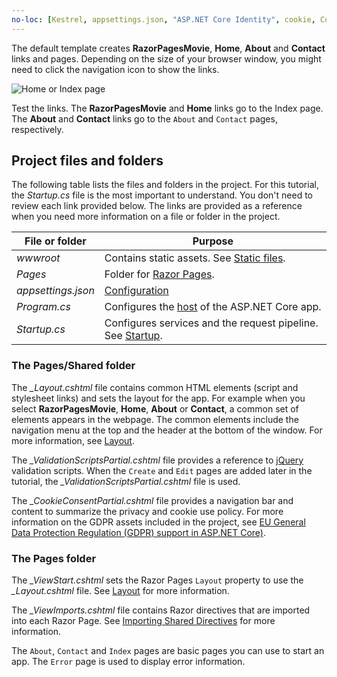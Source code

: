 ```yaml
---
no-loc: [Kestrel, appsettings.json, "ASP.NET Core Identity", cookie, Cookie, Blazor, "Blazor Server", "Blazor WebAssembly", "Identity", "Let's Encrypt", Razor, SignalR]
---
```

The default template creates **RazorPagesMovie**, **Home**, **About** and **Contact** links and pages. Depending on the size of your browser window, you might need to click the navigation icon to show the links.

![Home or Index page](~/tutorials/razor-pages/razor-pages-start/_static/home2.png)

Test the links. The **RazorPagesMovie** and **Home** links go to the Index page. The **About** and **Contact** links go to the `About` and `Contact` pages, respectively.

## Project files and folders

The following table lists the files and folders in the project. For this tutorial, the *Startup.cs* file is the most important to understand. You don't need to review each link provided below. The links are provided as a reference when you need more information on a file or folder in the project.

| File or folder | Purpose |
| -------------- | ------- |
| *wwwroot* | Contains static assets. See [Static files](xref:fundamentals/static-files). |
| *Pages* | Folder for [Razor Pages](xref:razor-pages/index). |
| *appsettings.json* | [Configuration](xref:fundamentals/configuration/index) |
| *Program.cs* | Configures the [host](xref:fundamentals/index#host) of the ASP.NET Core app. |
| *Startup.cs* | Configures services and the request pipeline. See [Startup](xref:fundamentals/startup). |

### The Pages/Shared folder

The *_Layout.cshtml* file contains common HTML elements (script and stylesheet links) and sets the layout for the app. For example when you select **RazorPagesMovie**, **Home**, **About** or **Contact**, a common set of elements appears in the webpage. The common elements include the navigation menu at the top and the header at the bottom of the window. For more information, see [Layout](xref:mvc/views/layout).

The *_ValidationScriptsPartial.cshtml* file provides a reference to [jQuery](https://jquery.com/) validation scripts. When the `Create` and `Edit` pages are added later in the tutorial, the *_ValidationScriptsPartial.cshtml* file is used.

The *_CookieConsentPartial.cshtml* file provides a navigation bar and content to summarize the privacy and cookie use policy. For more information on the GDPR assets included in the project, see [EU General Data Protection Regulation (GDPR) support in ASP.NET Core)](xref:security/gdpr).

### The Pages folder

The *_ViewStart.cshtml* sets the Razor Pages `Layout` property to use the *_Layout.cshtml* file. See [Layout](xref:mvc/views/layout) for more information.

The *_ViewImports.cshtml* file contains Razor directives that are imported into each Razor Page. See [Importing Shared Directives](xref:mvc/views/layout#importing-shared-directives) for more information.

The `About`, `Contact` and `Index` pages are basic pages you can use to start an app. The `Error` page is used to display error information.
